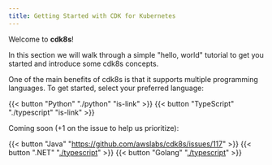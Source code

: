 ```yaml
---
title: Getting Started with CDK for Kubernetes
---
```


Welcome to **cdk8s**! 

In this section we will walk through a simple "hello, world" tutorial to get you started and introduce some cdk8s concepts.

One of the main benefits of cdk8s is that it supports multiple programming languages. To get started, select your preferred language:

{{< button "Python" "./python" "is-link" >}}
{{< button "TypeScript" "./typescript" "is-link" >}}

Coming soon (+1 on the issue to help us prioritize):

{{< button "Java" "https://github.com/awslabs/cdk8s/issues/117" >}}
{{< button ".NET" "[./typescript](https://github.com/awslabs/cdk8s/issues/118)" >}}
{{< button "Golang" "[./typescript](https://github.com/awslabs/cdk8s/issues/119)" >}}
